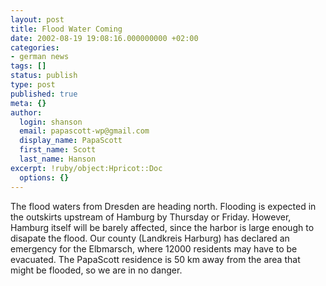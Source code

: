 ```yaml
---
layout: post
title: Flood Water Coming
date: 2002-08-19 19:08:16.000000000 +02:00
categories:
- german news
tags: []
status: publish
type: post
published: true
meta: {}
author:
  login: shanson
  email: papascott-wp@gmail.com
  display_name: PapaScott
  first_name: Scott
  last_name: Hanson
excerpt: !ruby/object:Hpricot::Doc
  options: {}
---
```

<p>The flood waters from Dresden are heading north. Flooding is expected in the outskirts upstream of Hamburg by Thursday or Friday. However, Hamburg itself will be barely affected, since the harbor is large enough to disapate the flood. Our county (Landkreis Harburg) has declared an emergency for the Elbmarsch, where 12000 residents may have to be evacuated. The PapaScott residence is 50 km away from the area that might be flooded, so we are in no danger.</p>
